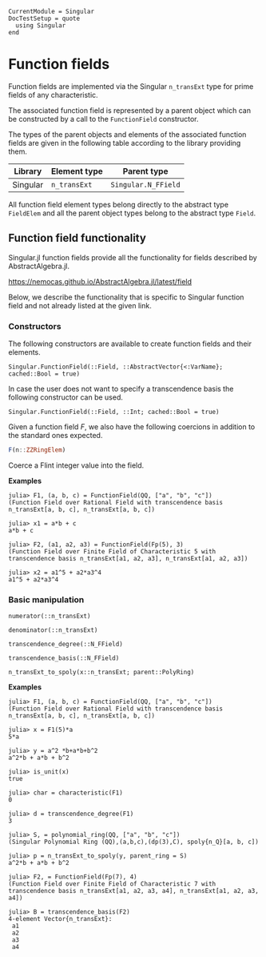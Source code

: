 ```@meta
CurrentModule = Singular
DocTestSetup = quote
  using Singular
end
```

# Function fields

Function fields are implemented via the Singular `n_transExt` type for prime fields of any characteristic.

The associated function field is represented by a parent object which can be constructed
by a call to the `FunctionField` constructor.

The types of the parent objects and elements of the associated function fields are given
in the following table according to the library providing them.

 Library        | Element type  | Parent type
----------------|---------------|--------------------
Singular        | `n_transExt`        | `Singular.N_FField`

All function field element types belong directly to the abstract type `FieldElem` and
all the parent object types belong to the abstract type `Field`.

## Function field functionality

Singular.jl function fields provide all the functionality for fields described by
AbstractAlgebra.jl.

<https://nemocas.github.io/AbstractAlgebra.jl/latest/field>

Below, we describe the functionality that is specific to Singular function field and not
already listed at the given link.

### Constructors

The following constructors are available to create function fields and their elements.

```@docs
Singular.FunctionField(::Field, ::AbstractVector{<:VarName}; cached::Bool = true)
```

In case the user does not want to specify a transcendence basis the following
constructor can be used.

```@docs
Singular.FunctionField(::Field, ::Int; cached::Bool = true)
```

Given a function field $F$, we also have the following coercions in addition to the
standard ones expected.

```julia
F(n::ZZRingElem)
```

Coerce a Flint integer value into the field.

**Examples**

```jldoctest
julia> F1, (a, b, c) = FunctionField(QQ, ["a", "b", "c"])
(Function Field over Rational Field with transcendence basis n_transExt[a, b, c], n_transExt[a, b, c])

julia> x1 = a*b + c
a*b + c

julia> F2, (a1, a2, a3) = FunctionField(Fp(5), 3)
(Function Field over Finite Field of Characteristic 5 with transcendence basis n_transExt[a1, a2, a3], n_transExt[a1, a2, a3])

julia> x2 = a1^5 + a2*a3^4
a1^5 + a2*a3^4
```

### Basic manipulation

```@docs
numerator(::n_transExt)
```

```@docs
denominator(::n_transExt)
```

```@docs
transcendence_degree(::N_FField)
```

```@docs
transcendence_basis(::N_FField)
```

```@docs
n_transExt_to_spoly(x::n_transExt; parent::PolyRing)
```

**Examples**

```jldoctest
julia> F1, (a, b, c) = FunctionField(QQ, ["a", "b", "c"])
(Function Field over Rational Field with transcendence basis n_transExt[a, b, c], n_transExt[a, b, c])

julia> x = F1(5)*a
5*a

julia> y = a^2 *b+a*b+b^2
a^2*b + a*b + b^2

julia> is_unit(x)
true

julia> char = characteristic(F1)
0

julia> d = transcendence_degree(F1)
3

julia> S, = polynomial_ring(QQ, ["a", "b", "c"])
(Singular Polynomial Ring (QQ),(a,b,c),(dp(3),C), spoly{n_Q}[a, b, c])

julia> p = n_transExt_to_spoly(y, parent_ring = S)
a^2*b + a*b + b^2

julia> F2, = FunctionField(Fp(7), 4)
(Function Field over Finite Field of Characteristic 7 with transcendence basis n_transExt[a1, a2, a3, a4], n_transExt[a1, a2, a3, a4])

julia> B = transcendence_basis(F2)
4-element Vector{n_transExt}:
 a1
 a2
 a3
 a4
```

